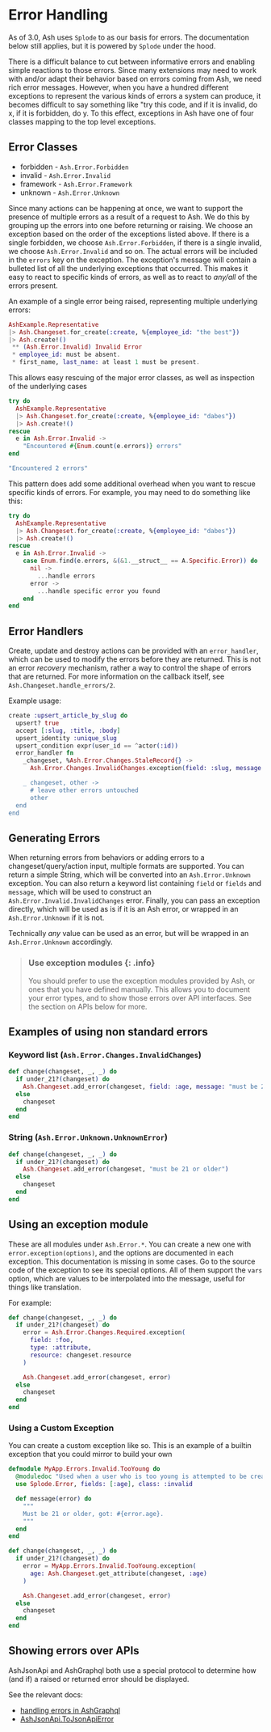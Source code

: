 # Error Handling

As of 3.0, Ash uses `Splode` to as our basis for errors. The documentation below still applies, but it is powered by `Splode` under the hood.

There is a difficult balance to cut between informative errors and enabling simple reactions to those errors. Since many extensions may need to work with and/or adapt their behavior based on errors coming from Ash, we need rich error messages. However, when you have a hundred different exceptions to represent the various kinds of errors a system can produce, it becomes difficult to say something like "try this code, and if it is invalid, do x, if it is forbidden, do y. To this effect, exceptions in Ash have one of four classes mapping to the top level exceptions.

## Error Classes

- forbidden - `Ash.Error.Forbidden`
- invalid - `Ash.Error.Invalid`
- framework - `Ash.Error.Framework`
- unknown - `Ash.Error.Unknown`

Since many actions can be happening at once, we want to support the presence of multiple errors as a result of a request to Ash. We do this by grouping up the errors into one before returning or raising.
We choose an exception based on the order of the exceptions listed above. If there is a single forbidden, we choose `Ash.Error.Forbidden`, if there is a single invalid, we choose `Ash.Error.Invalid` and so on. The actual errors will be included in the `errors` key on the exception. The exception's message will contain a bulleted list of all the underlying exceptions that occurred. This makes it easy to react to specific kinds of errors, as well as to react to _any/all_ of the errors present.

An example of a single error being raised, representing multiple underlying errors:

```elixir
AshExample.Representative
|> Ash.Changeset.for_create(:create, %{employee_id: "the best"})
|> Ash.create!()
 ** (Ash.Error.Invalid) Invalid Error
 * employee_id: must be absent.
 * first_name, last_name: at least 1 must be present.
```

This allows easy rescuing of the major error classes, as well as inspection of the underlying cases

```elixir
try do
  AshExample.Representative
  |> Ash.Changeset.for_create(:create, %{employee_id: "dabes"})
  |> Ash.create!()
rescue
  e in Ash.Error.Invalid ->
    "Encountered #{Enum.count(e.errors)} errors"
end

"Encountered 2 errors"
```

This pattern does add some additional overhead when you want to rescue specific kinds of errors. For example, you may need to do something like this:

```elixir
try do
  AshExample.Representative
  |> Ash.Changeset.for_create(:create, %{employee_id: "dabes"})
  |> Ash.create!()
rescue
  e in Ash.Error.Invalid ->
    case Enum.find(e.errors, &(&1.__struct__ == A.Specific.Error)) do
      nil ->
        ...handle errors
      error ->
        ...handle specific error you found
    end
end
```

## Error Handlers

Create, update and destroy actions can be provided with an `error_handler`, which can be used to modify the errors
before they are returned. This is not an error *recovery* mechanism, rather a way to control the shape of
errors that are returned. For more information on the callback itself, see `Ash.Changeset.handle_errors/2`.

Example usage:

```elixir
create :upsert_article_by_slug do
  upsert? true
  accept [:slug, :title, :body]
  upsert_identity :unique_slug
  upsert_condition expr(user_id == ^actor(:id))
  error_handler fn 
    _changeset, %Ash.Error.Changes.StaleRecord{} ->
      Ash.Error.Changes.InvalidChanges.exception(field: :slug, message: "has already been taken")"

    _ changeset, other ->
      # leave other errors untouched
      other
  end
end
```

## Generating Errors

When returning errors from behaviors or adding errors to a
changeset/query/action input, multiple formats are supported. You can return a
simple String, which will be converted into an `Ash.Error.Unknown` exception.
You can also return a keyword list containing `field` or `fields` and `message`,
which will be used to construct an `Ash.Error.Invalid.InvalidChanges` error.
Finally, you can pass an exception directly, which will be used as is if it is
an Ash error, or wrapped in an `Ash.Error.Unknown` if it is not.

Technically *any* value can be used as an error, but will be wrapped in an
`Ash.Error.Unknown` accordingly.

> ### Use exception modules {: .info}
>
> You should prefer to use the exception modules provided by Ash, or ones
> that you have defined manually. This allows you to document your error
> types, and to show those errors over API interfaces. See the section
> on APIs below for more.

## Examples of using non standard errors

### Keyword list (`Ash.Error.Changes.InvalidChanges`)

```elixir
def change(changeset, _, _) do
  if under_21?(changeset) do
    Ash.Changeset.add_error(changeset, field: :age, message: "must be 21 or older")
  else
    changeset
  end
end
```

### String (`Ash.Error.Unknown.UnknownError`)

```elixir
def change(changeset, _, _) do
  if under_21?(changeset) do
    Ash.Changeset.add_error(changeset, "must be 21 or older")
  else
    changeset
  end
end
```

## Using an exception module

These are all modules under `Ash.Error.*`. You can create a new one with `error.exception(options)`, and the options are documented in each exception. This documentation is missing in some cases. Go to the source code of the exception to see its special options. All of them support the `vars` option, which are values to be interpolated into the message, useful for things like translation.

For example:

```elixir
def change(changeset, _, _) do
  if under_21?(changeset) do
    error = Ash.Error.Changes.Required.exception(
      field: :foo,
      type: :attribute,
      resource: changeset.resource
    )

    Ash.Changeset.add_error(changeset, error)
  else
    changeset
  end
end
```

### Using a Custom Exception

You can create a custom exception like so. This is an example of a builtin exception that you could mirror to build your own

```elixir
defmodule MyApp.Errors.Invalid.TooYoung do
  @moduledoc "Used when a user who is too young is attempted to be created"
  use Splode.Error, fields: [:age], class: :invalid

  def message(error) do
    """
    Must be 21 or older, got: #{error.age}.
    """
  end
end

def change(changeset, _, _) do
  if under_21?(changeset) do
    error = MyApp.Errors.Invalid.TooYoung.exception(
      age: Ash.Changeset.get_attribute(changeset, :age)
    )

    Ash.Changeset.add_error(changeset, error)
  else
    changeset
  end
end
```

## Showing errors over APIs

AshJsonApi and AshGraphql both use a special protocol to determine how (and if) a raised or returned error should be displayed.

See the relevant docs:
- [handling errors in AshGraphql](https://hexdocs.pm/ash_graphql/handle-errors.html)
- [AshJsonApi.ToJsonApiError](https://hexdocs.pm/ash_json_api/AshJsonApi.ToJsonApiError.html)
